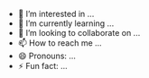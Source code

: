 

- 👀 I’m interested in ...
- 🌱 I’m currently learning ...
- 💞️ I’m looking to collaborate on ...
- 📫 How to reach me ...
- 😄 Pronouns: ...
- ⚡ Fun fact: ...

<!---
kyleferrer/kyleferrer is a ✨ special ✨ repository because its `README.md` (this file) appears on your GitHub profile.
You can click the Preview link to take a look at your changes.
--->
